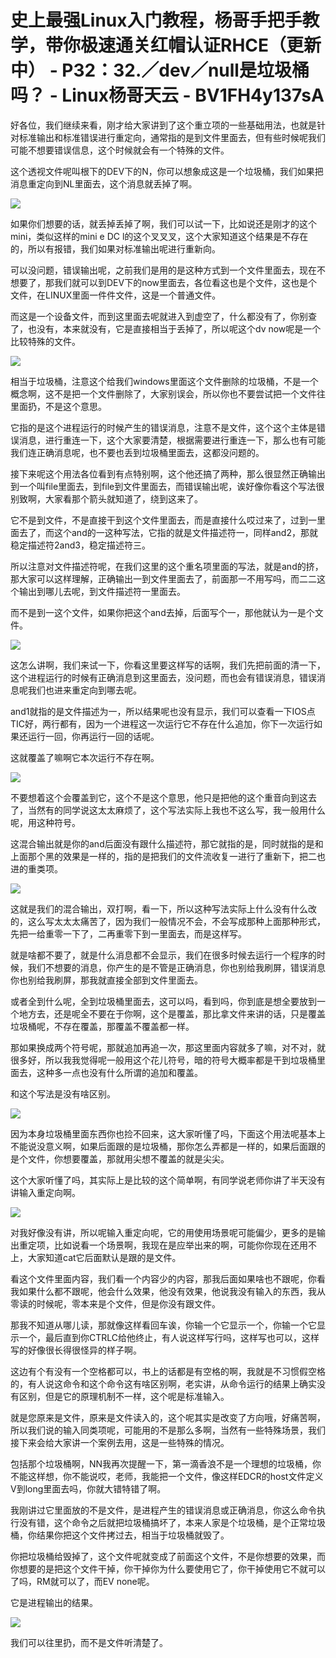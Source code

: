 # 史上最强Linux入门教程，杨哥手把手教学，带你极速通关红帽认证RHCE（更新中） - P32：32.／dev／null是垃圾桶吗？ - Linux杨哥天云 - BV1FH4y137sA

好各位，我们继续来看，刚才给大家讲到了这个重立项的一些基础用法，也就是针对标准输出和标准错误进行重定向，通常指的是到文件里面去，但有些时候呢我们可能不想要错误信息，这个时候就会有一个特殊的文件。

这个透视文件呢叫根下的DEV下的N，你可以想象成这是一个垃圾桶，我们如果把消息重定向到NL里面去，这个消息就丢掉了啊。



![](img/8ce0728fc58ae6a55ffd48a67c0e83d4_1.png)

如果你们想要的话，就丢掉丢掉了啊，我们可以试一下，比如说还是刚才的这个mini，类似这样的mini e DC l的这个叉叉叉，这个大家知道这个结果是不存在的，所以有报错，我们如果对标准输出呢进行重新向。

可以没问题，错误输出呢，之前我们是用的是这种方式到一个文件里面去，现在不想要了，那我们就可以到DEV下的now里面去，各位看这也是个文件，这也是个文件，在LINUX里面一件件文件，这是一个普通文件。

而这是一个设备文件，而到这里面去呢就进入到虚空了，什么都没有了，你别查了，也没有，本来就没有，它是直接相当于丢掉了，所以呢这个dv now呢是一个比较特殊的文件。



![](img/8ce0728fc58ae6a55ffd48a67c0e83d4_3.png)

相当于垃圾桶，注意这个给我们windows里面这个文件删除的垃圾桶，不是一个概念啊，这不是把一个文件删除了，大家别误会，所以你也不要尝试把一个文件往里面扔，不是这个意思。

它指的是这个进程运行的时候产生的错误消息，注意不是文件，这个这个主体是错误消息，进行重连一下，这个大家要清楚，根据需要进行重连一下，那么也有可能我们连正确消息呢，也不要也丢到垃圾桶里面去，这都没问题的。

接下来呢这个用法各位看到有点特别啊，这个他还搞了两种，那么很显然正确输出到一个叫file里面去，到file到文件里面去，而错误输出呢，诶好像你看这个写法很别致啊，大家看那个箭头就知道了，绕到这来了。

它不是到文件，不是直接干到这个文件里面去，而是直接什么哎过来了，过到一里面去了，而这个and的一这种写法，它指的就是文件描述符一，同样and2，那就稳定描述符2and3，稳定描述符三。

所以注意对文件描述符呢，在我们这里的这个重名项里面的写法，就是and的挤，那大家可以这样理解，正确输出一到文件里面去了，前面那一不用写吗，而二二这个输出到哪儿去呢，到文件描述符一里面去。

而不是到一这个文件，如果你把这个and去掉，后面写个一，那他就认为一是个文件。

![](img/8ce0728fc58ae6a55ffd48a67c0e83d4_5.png)

这怎么讲啊，我们来试一下，你看这里要这样写的话啊，我们先把前面的清一下，这个进程运行的时候有正确消息到这里面去，没问题，而也会有错误消息，错误消息呢我们也进来重定向到哪去呢。

and1就指的是文件描述为一，所以结果呢也没有显示，我们可以查看一下IOS点TIC好，两行都有，因为一个进程这一次运行它不存在什么追加，你下一次运行如果还运行一回，你再运行一回的话呢。

这就覆盖了嘛啊它本次运行不存在啊。

![](img/8ce0728fc58ae6a55ffd48a67c0e83d4_7.png)

不要想着这个会覆盖到它，这个不是这个意思，他只是把他的这个重音向到这去了，当然有的同学说这太太麻烦了，这个写法实际上我也不这么写，我一般用什么呢，用这种符号。

这混合输出就是你的and后面没有跟什么描述符，那它就指的是，同时就指的是和上面那个黑的效果是一样的，指的是把我们的文件流收复一进行了重新下，把二也进的重类项。



![](img/8ce0728fc58ae6a55ffd48a67c0e83d4_9.png)

这就是我们的混合输出，双打啊，看一下，所以这种写法实际上什么没有什么改的，这么写太太太痛苦了，因为我们一般情况不会，不会写成那种上面那种形式，先把一给重零一下了，二再重零下到一里面去，而是这样写。

就是啥都不要了，就是什么消息都不会显示，我们在很多时候去运行一个程序的时候，我们不想要的消息，你产生的是不管是正确消息，你也别给我刷屏，错误消息你也别给我刷屏，那我就直接全部到文件里面去。

或者全到什么呢，全到垃圾桶里面去，这可以吗，看到吗，你到底是想全要放到一个地方去，还是呢全不要在于你啊，这个是覆盖，那比拿文件来讲的话，只是覆盖垃圾桶呢，不存在覆盖，那覆盖不覆盖都一样。

那如果换成两个符号呢，那就追加再追一次，那这里面内容就多了嘛，对不对，就很多好，所以我我觉得呢一般用这个花儿符号，暗的符号大概率都是干到垃圾桶里面去，这种多一点也没有什么所谓的追加和覆盖。

和这个写法是没有啥区别。

![](img/8ce0728fc58ae6a55ffd48a67c0e83d4_11.png)

因为本身垃圾桶里面东西你也捡不回来，这大家听懂了吗，下面这个用法呢基本上不能说没意义啊，如果后面跟的是垃圾桶，那你怎么弄都是一样的，如果后面跟的是个文件，你想要覆盖，那就用尖想不覆盖的就是尖尖。

这个大家听懂了吗，其实际上是比较的这个简单啊，有同学说老师你讲了半天没有讲输入重定向啊。

![](img/8ce0728fc58ae6a55ffd48a67c0e83d4_13.png)

对我好像没有讲，所以呢输入重定向呢，它的用使用场景呢可能偏少，更多的是输出重定项，比如说看一个场景啊，我现在是应举出来的啊，可能你你现在还用不上，大家知道cat它后面默认是跟的是文件。

看这个文件里面内容，我们看一个内容少的内容，那我后面如果啥也不跟呢，你看我如果什么都不跟呢，他会什么效果，他没有效果，他说我没有输入的东西，我从零读的时候呢，零本来是个文件，但是你没有跟文件。

那我不知道从哪儿读，那就像这样看回车诶，你输一个它显示一个，你输一个它显示一个，最后直到你CTRLC给他终止，有人说这样写行吗，这样写也可以，这样写的好像很长得很怪异的样子啊。

这边有个有没有一个空格都可以，书上的话都是有空格的啊，我就是不习惯假空格的，有人说这命令和这个命令这有啥区别啊，老实讲，从命令运行的结果上确实没有区别，但是它的原理机制不一样，这个呢是标准输入。

就是您原来是文件，原来是文件读入的，这个呢其实是改变了方向哦，好痛苦啊，所以我们说的输入同类项呢，可能用的不是那么多啊，当然有一些特殊场景，我们接下来会给大家讲一个案例去用，这是一些特殊的情况。

包括那个垃圾桶啊，NN我再次提醒一下，第一滴香浪不是一个理想的垃圾桶，你不能这样想，你不能说哎，老师，我能把一个文件，像这样EDCR的host文件定义V到long里面去吗，你就大错特错了啊。

我刚讲过它里面放的不是文件，是进程产生的错误消息或正确消息，你这么命令执行没有错，这个命令之后就把垃圾桶搞坏了，本来人家是个垃圾桶，是个正常垃圾桶，你结果你把这个文件拷过去，相当于垃圾桶就毁了。

你把垃圾桶给毁掉了，这个文件呢就变成了前面这个文件，不是你想要的效果，而你想要的是把这个文件干掉，你干掉你为什么要使用它了，你干掉使用它不就可以了吗，RM就可以了，而EV none呢。

它是进程输出的结果。

![](img/8ce0728fc58ae6a55ffd48a67c0e83d4_15.png)

我们可以往里扔，而不是文件听清楚了。